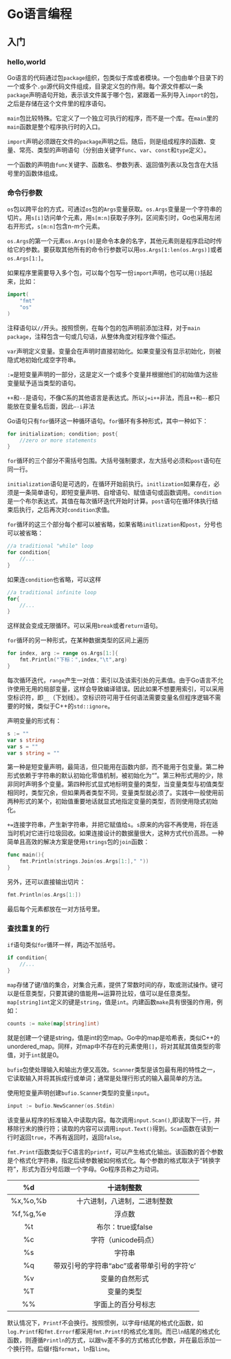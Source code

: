 # Go语言编程

## 入门

### hello,world

Go语言的代码通过包`package`组织，包类似于库或者模块。一个包由单个目录下的一个或多个`.go`源代码文件组成，目录定义包的作用。每个源文件都以一条`package`声明语句开始，表示该文件属于哪个包，紧跟着一系列导入`import`的包，之后是存储在这个文件里的程序语句。

`main`包比较特殊。它定义了一个独立可执行的程序，而不是一个库。在`main`里的`main`函数是整个程序执行时的入口。

`import`声明必须跟在文件的`package`声明之后。随后，则是组成程序的函数、变量、常亮、类型的声明语句（分别由关键字`func`、`var`、`const`和`type`定义）。

一个函数的声明由`func`关键字、函数名、参数列表、返回值列表以及包含在大括号里的函数体组成。

### 命令行参数

`os`包以跨平台的方式，可通过`os`包的`Args`变量获取。`os.Args`变量是一个字符串的切片。用`s[i]`访问单个元素，用`s[m:n]`获取子序列，区间索引时，Go也采用左闭右开形式，`s[m:n]`包含n-m个元素。

`os.Args`的第一个元素`os.Args[0]`是命令本身的名字，其他元素则是程序启动时传给它的参数。要获取其他所有的命令行参数可以用`os.Args[1:len(os.Args)]`或者`os.Args[1:]`。

如果程序里需要导入多个包，可以每个包写一份`import`声明，也可以用`()`括起来，比如：

~~~go
import(
    "fmt"
    "os"
)
~~~

注释语句以`//`开头。按照惯例，在每个包的包声明前添加注释，对于`main package`，注释包含一句或几句话，从整体角度对程序做个描述。

`var`声明定义变量。变量会在声明时直接初始化。如果变量没有显示初始化，则被隐式地初始化成空字符串。

`:=`是短变量声明的一部分，这是定义一个或多个变量并根据他们的初始值为这些变量赋予适当类型的语句。

`++`和`--`是语句，不像C系的其他语言是表达式。所以`j=i++`非法，而且`++`和`–-`都只能放在变量名后面，因此`–-i`非法

Go语句只有`for`循环这一种循环语句。`for`循环有多种形式，其中一种如下：

~~~go
for initialization; condition; post{
    //zero or more statements
}
~~~

`for`循环的三个部分不需括号包围。大括号强制要求，左大括号必须和`post`语句在同一行。

`initialization`语句是可选的，在循环开始前执行。`initlization`如果存在，必须是一条简单语句，即短变量声明、自增语句、赋值语句或函数调用。`condition`是一个布尔表达式，其值在每次循环迭代开始时计算。`post`语句在循环体执行结束后执行，之后再次对`condition`求值。

`for`循环的这三个部分每个都可以被省略，如果省略`initlization`和`post`，分号也可以被省略：

~~~go
//a traditional "while" loop
for condition{
    //...
}
~~~

如果连`condition`也省略，可以这样

~~~go
//a traditional infinite loop
for{
    //...
}
~~~

这样就会变成无限循环。可以采用`break`或者`return`语句。

`for`循环的另一种形式，在某种数据类型的区间上遍历

~~~go
for index, arg := range os.Args[1:]{
    fmt.Println("下标：",index,"\t",arg)
}
~~~

每次循环迭代，`range`产生一对值：索引以及该索引处的元素值。由于Go语言不允许使用无用的局部变量，这样会导致编译错误。因此如果不想要用索引，可以采用空标识符，即`__`（下划线）。空标识符可用于任何语法需要变量名但程序逻辑不需要的时候，类似于C++的`std::ignore`。

声明变量的形式有：

~~~go
s := ""
var s string
var s = ""
var s string = ""
~~~
第一种是短变量声明，最简洁，但只能用在函数内部，而不能用于包变量。第二种形式依赖于字符串的默认初始化零值机制，被初始化为“”。第三种形式用的少，除非同时声明多个变量。第四种形式显式地标明变量的类型，当变量类型与初值类型相同时，类型冗余，但如果两者类型不同，变量类型就必须了。实践中一般使用前两种形式的某个，初始值重要地话就显式地指定变量的类型，否则使用隐式初始化。

`+=`连接字符串，产生新字符串，并把它赋值给`s`。`s`原来的内容不再使用，将在适当时机对它进行垃圾回收。如果连接设计的数据量很大，这种方式代价高昂。一种简单且高效的解决方案是使用`strings`包的`join`函数：

~~~go
func main(){
    fmt.Println(strings.Join(os.Args[1:]," "))
}
~~~

另外，还可以直接输出切片：

~~~go
fmt.Println(os.Args[1:])
~~~

最后每个元素都放在一对方括号里。

### 查找重复的行

`if`语句类似`for`循环一样，两边不加括号。

~~~go
if condition{
    //...
}
~~~

`map`存储了键/值的集合，对集合元素，提供了常数时间的存，取或测试操作。键可以是任意类型，只要其键的值能用`==`运算符比较，值可以是任意类型。`map[string]int`定义的键是`string`，值是`int`。内建函数`make`具有很强的作用，例如：

~~~go
counts := make(map[string]int)
~~~

就是创建一个键是string，值是int的空map。Go中的map是哈希表，类似C++的unordered_map。同样，对map中不存在的元素使用`[]`，将对其赋其值类型的零值，对于`int`就是0。

`bufio`包使处理输入和输出方便又高效。`Scanner`类型是该包最有用的特性之一，它读取输入并将其拆成行或单词；通常是处理行形式的输入最简单的方法。

使用短变量声明创建`bufio.Scanner`类型的变量`input`。

~~~go
input := bufio.NewScanner(os.Stdin)
~~~

该变量从程序的标准输入中读取内容。每次调用`input.Scan()`,即读取下一行，并移除行末的换行符；读取的内容可以调用`input.Text()`得到。`Scan`函数在读到一行时返回`true`，不再有返回时，返回`false`。

`fmt.Printf`函数类似于C语言的`printf`，可以产生格式化输出。该函数的首个参数是个格式化字符串，指定后续参数被如何格式化。每个参数的格式取决于“转换字符”，形式为百分号后跟一个字母。Go程序员称之为动词。

|    %d    |                 十进制整数                 |
| :------: | :----------------------------------------: |
| %x,%o,%b |        十六进制，八进制，二进制整数        |
| %f,%g,%e |                   浮点数                   |
|    %t    |             布尔：true或false              |
|    %c    |            字符（unicode码点）             |
|    %s    |                   字符串                   |
|    %q    | 带双引号的字符串“abc”或者带单引号的字符‘c’ |
|    %v    |               变量的自然形式               |
|    %T    |                 变量的类型                 |
|    %%    |             字面上的百分号标志             |

默认情况下，`Printf`不会换行。按照惯例，以字母`f`结尾的格式化函数，如`log.Printf`和`fmt.Errorf`都采用`fmt.Printf`的格式化准则。而已`ln`结尾的格式化函数，则遵循`Println`的方式，以跟`%v`差不多的方式格式化参数，并在最后添加一个换行符。后缀`f`指`format`，`ln`指`line`。